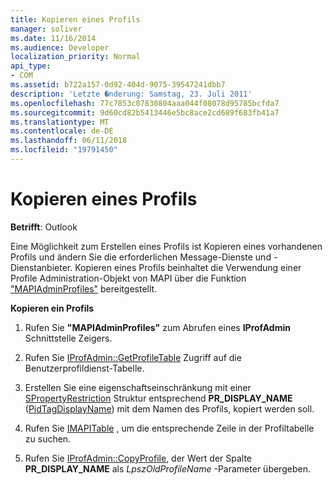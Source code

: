 ```yaml
---
title: Kopieren eines Profils
manager: soliver
ms.date: 11/16/2014
ms.audience: Developer
localization_priority: Normal
api_type:
- COM
ms.assetid: b722a157-0d92-404d-9075-39547241dbb7
description: 'Letzte �nderung: Samstag, 23. Juli 2011'
ms.openlocfilehash: 77c7853c07830804aaa044f08078d95785bcfda7
ms.sourcegitcommit: 9d60cd82b5413446e5bc8ace2cd689f683fb41a7
ms.translationtype: MT
ms.contentlocale: de-DE
ms.lasthandoff: 06/11/2018
ms.locfileid: "19791450"
---
```

# <a name="copying-a-profile"></a>Kopieren eines Profils

  
  
**Betrifft**: Outlook 
  
Eine Möglichkeit zum Erstellen eines Profils ist Kopieren eines vorhandenen Profils und ändern Sie die erforderlichen Message-Dienste und -Dienstanbieter. Kopieren eines Profils beinhaltet die Verwendung einer Profile Administration-Objekt von MAPI über die Funktion ["MAPIAdminProfiles"](mapiadminprofiles.md) bereitgestellt. 
  
 **Kopieren ein Profils**
  
1. Rufen Sie **"MAPIAdminProfiles"** zum Abrufen eines **IProfAdmin** Schnittstelle Zeigers. 
    
2. Rufen Sie [IProfAdmin::GetProfileTable](iprofadmin-getprofiletable.md) Zugriff auf die Benutzerprofildienst-Tabelle. 
    
3. Erstellen Sie eine eigenschaftseinschränkung mit einer [SPropertyRestriction](spropertyrestriction.md) Struktur entsprechend **PR_DISPLAY_NAME** ([PidTagDisplayName](pidtagdisplayname-canonical-property.md)) mit dem Namen des Profils, kopiert werden soll. 
    
4. Rufen Sie [IMAPITable](imapitable-findrow.md) , um die entsprechende Zeile in der Profiltabelle zu suchen. 
    
5. Rufen Sie [IProfAdmin::CopyProfile](iprofadmin-copyprofile.md), der Wert der Spalte **PR_DISPLAY_NAME** als _LpszOldProfileName_ -Parameter übergeben. 
    

